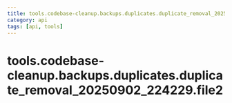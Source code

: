 ```yaml
---
title: tools.codebase-cleanup.backups.duplicates.duplicate_removal_20250902_224229.file2
category: api
tags: [api, tools]
---
```


# tools.codebase-cleanup.backups.duplicates.duplicate_removal_20250902_224229.file2



